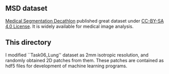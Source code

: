 ## MSD dataset
[Medical Segmentation Decathlon](http://medicaldecathlon.com/) published great dataset under [CC-BY-SA 4.0 License](../../LICENSE.md). It is widely available for medical image analysis.

## This directory
I modified ``Task06_Lung'' dataset as 2mm isotropic resolution, and randomly obtained 2D patches from them. These patches are contained as hdf5 files for development of machine learning programs.
